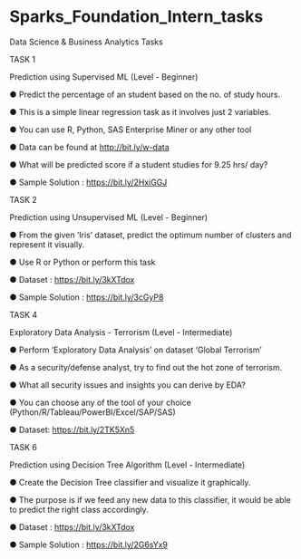 # Sparks_Foundation_Intern_tasks
Data Science  &amp; Business  Analytics  Tasks

TASK 1

Prediction using Supervised ML 
(Level - Beginner)

● Predict the percentage of an student based on the no. of study hours. 

● This is a simple linear regression task as it involves just 2 variables.

● You can use R, Python, SAS Enterprise Miner or any other tool 

● Data can be found at http://bit.ly/w-data

● What will be predicted score if a student studies for 9.25 hrs/ day? 

● Sample Solution : https://bit.ly/2HxiGGJ

TASK 2

Prediction using Unsupervised ML
(Level - Beginner)

● From the given ‘Iris’ dataset, predict the optimum number of clusters and represent it visually. 

● Use R or Python or perform this task

● Dataset : https://bit.ly/3kXTdox

● Sample Solution : https://bit.ly/3cGyP8


TASK 4

Exploratory Data Analysis - Terrorism
(Level - Intermediate)

● Perform ‘Exploratory Data Analysis’ on dataset ‘Global Terrorism’ 

● As a security/defense analyst, try to find out the hot zone of terrorism. 

● What all security issues and insights you can derive by EDA? 

● You can choose any of the tool of your choice (Python/R/Tableau/PowerBI/Excel/SAP/SAS) 

● Dataset: https://bit.ly/2TK5Xn5

TASK 6

Prediction using Decision Tree Algorithm
(Level - Intermediate)

● Create the Decision Tree classifier and visualize it graphically. 

● The purpose is if we feed any new data to this classifier, it would be able to predict the right class accordingly. 

● Dataset : https://bit.ly/3kXTdox

● Sample Solution : https://bit.ly/2G6sYx9

